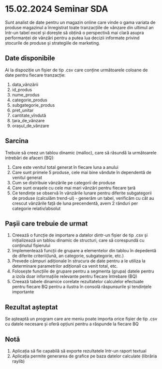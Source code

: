# 15.02.2024 Seminar SDA

Sunt analist de date pentru un magazin online care vinde o gama variata de produse magazinul a înregistrat toate tranzacțiile de vânzare din ultimul an într-un tabel excel și dorește să obțină o perspectivă mai clară asupra performanței de vânzări pentru a putea lua decizii informate privind stocurile de produse și strategiile de marketing.

## Date disponibile

Ai la dispoziție un fișier de tip .csv care conține următoarele coloane de date pentru fiecare tranzacție:

1. data_vânzării
2. id_produs
3. nume_produs
4. categorie_produs
5. subgategorie_produs
6. pret_unitar
7. cantitate_vîndută
8. țara_de_vânzare
9. orașul_de_vânzare

## Sarcina

Trebuie să creez un tablou dinamic (malloc), care să răsundă la următoarele intrebări de afaceri (BQ):

1. Care este venitul total generat în fiecare luna a anului
2. Care sunt primele 5 produse, cele mai bine vândute în dependentă de venitul generat
3. Cum se distribuie vânzările pe categorii de produse
4. Care sunt orașele cu cele mai mari vânzări pentru fiecare țară
5. Ce tendințe se observă în vânzările lunare pentru diferite subgategorii de produse (calculăm trend-ul) - generăm un tabel, verificăm cu cât au crescut vânzările față de luna precendentă, avem 2 rănduri per categorie relativ/absolut

## Pașii care trebuie de urmat

1. Creează o funcție de importare a datelor dintr-un fișier de tip .csv și inițializează un tablou dinamic de structuri, care să corespundă cu conținutul fișierului
2. Implementează funcții de grupare a elementelor din tablou în depedentă de diferite criterii(lună, an categorie, subgategorie, etc.)
3. Prevede câmpuri adiționale în strucura de date pentru a le utiliza la determinare parametrilor adiționali ca venit total, etc.
4. Folosește funcțiile de grupare pentru a segmenta (grupa) datele pentru a izola doar informațiile relevante pentru fiecare întrebare (BQ)
5. Creează tabele dinamice corelate rezultatelor calculelor efectuate pentru fiecare BQ pentru a ilustra în consolă răspunsurile și tendințele importante

## Rezultat așteptat

Se așteaptă un program care are meniu poate importa orice fișier de tip .csv cu datele necesare și oferă opțiuni pentru a răspunde la fiecare BQ

## Notă

1. Aplicația să fie capabilă să exporte rezultatele într-un raport textual
2. Aplicația permite generarea de grafice pe baza datelor calculate (librăria raylib)
